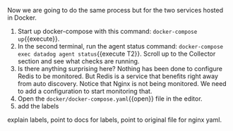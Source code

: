 Now we are going to do the same process but for the two services hosted in Docker. 

1. Start up docker-compose with this command: `docker-compose up`{{execute}}.
2. In the second terminal, run the agent status command: `docker-compose exec datadog agent status`{{execute T2}}. Scroll up to the Collector section and see what checks are running.
3. Is there anything surprising here? Nothing has been done to configure Redis to be monitored. But Redis is a service that benefits right away from auto discovery. Notice that Nginx is not being monitored. We need to add a configuration to start monitoring that. 
4. Open the `docker/docker-compose.yaml`{{open}} file in the editor. 
5. add the labels

explain labels, point to docs for labels, point to original file for nginx yaml.
